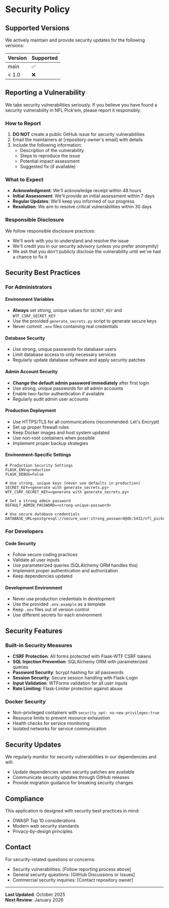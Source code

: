 # Security Policy

## Supported Versions

We actively maintain and provide security updates for the following versions:

| Version | Supported          |
| ------- | ------------------ |
| main    | :white_check_mark: |
| < 1.0   | :x:                |

## Reporting a Vulnerability

We take security vulnerabilities seriously. If you believe you have found a security vulnerability in NFL Pick'em, please report it responsibly.

### How to Report

1. **DO NOT** create a public GitHub issue for security vulnerabilities
2. Email the maintainers at [repository owner's email] with details
3. Include the following information:
   - Description of the vulnerability
   - Steps to reproduce the issue
   - Potential impact assessment
   - Suggested fix (if available)

### What to Expect

- **Acknowledgment**: We'll acknowledge receipt within 48 hours
- **Initial Assessment**: We'll provide an initial assessment within 7 days
- **Regular Updates**: We'll keep you informed of our progress
- **Resolution**: We aim to resolve critical vulnerabilities within 30 days

### Responsible Disclosure

We follow responsible disclosure practices:
- We'll work with you to understand and resolve the issue
- We'll credit you in our security advisory (unless you prefer anonymity)
- We ask that you don't publicly disclose the vulnerability until we've had a chance to fix it

## Security Best Practices

### For Administrators

#### Environment Variables
- **Always** set strong, unique values for `SECRET_KEY` and `WTF_CSRF_SECRET_KEY`
- Use the provided `generate_secrets.py` script to generate secure keys
- Never commit `.env` files containing real credentials

#### Database Security
- Use strong, unique passwords for database users
- Limit database access to only necessary services
- Regularly update database software and apply security patches

#### Admin Account Security
- **Change the default admin password immediately** after first login
- Use strong, unique passwords for all admin accounts
- Enable two-factor authentication if available
- Regularly audit admin user accounts

#### Production Deployment
- Use HTTPS/TLS for all communications (recommended: Let's Encrypt)
- Set up proper firewall rules
- Keep Docker images and host system updated
- Use non-root containers when possible
- Implement proper backup strategies

#### Environment-Specific Settings
```env
# Production Security Settings
FLASK_ENV=production
FLASK_DEBUG=False

# Use strong, unique keys (never use defaults in production)
SECRET_KEY=<generate with generate_secrets.py>
WTF_CSRF_SECRET_KEY=<generate with generate_secrets.py>

# Set a strong admin password
DEFAULT_ADMIN_PASSWORD=<strong-unique-password>

# Use secure database credentials
DATABASE_URL=postgresql://secure_user:strong_password@db:5432/nfl_pickem_db
```

### For Developers

#### Code Security
- Follow secure coding practices
- Validate all user inputs
- Use parameterized queries (SQLAlchemy ORM handles this)
- Implement proper authentication and authorization
- Keep dependencies updated

#### Development Environment
- Never use production credentials in development
- Use the provided `.env.example` as a template
- Keep `.env` files out of version control
- Use different secrets for each environment

## Security Features

### Built-in Security Measures

- **CSRF Protection**: All forms protected with Flask-WTF CSRF tokens
- **SQL Injection Prevention**: SQLAlchemy ORM with parameterized queries
- **Password Security**: bcrypt hashing for all passwords
- **Session Security**: Secure session handling with Flask-Login
- **Input Validation**: WTForms validation for all user inputs
- **Rate Limiting**: Flask-Limiter protection against abuse

### Docker Security

- Non-privileged containers with `security_opt: no-new-privileges:true`
- Resource limits to prevent resource exhaustion
- Health checks for service monitoring
- Isolated networks for service communication

## Security Updates

We regularly monitor for security vulnerabilities in our dependencies and will:
- Update dependencies when security patches are available
- Communicate security updates through GitHub releases
- Provide migration guidance for breaking security changes

## Compliance

This application is designed with security best practices in mind:
- OWASP Top 10 considerations
- Modern web security standards
- Privacy-by-design principles

## Contact

For security-related questions or concerns:
- Security vulnerabilities: [Follow reporting process above]
- General security questions: [GitHub Discussions or Issues]
- Commercial security inquiries: [Contact repository owner]

---

**Last Updated**: October 2025  
**Next Review**: January 2026